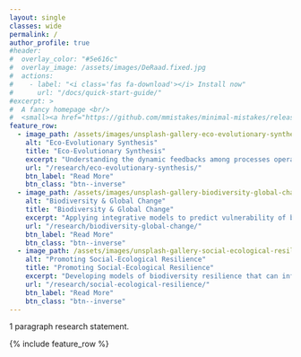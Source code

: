 ```yaml
---
layout: single
classes: wide
permalink: /
author_profile: true
#header:
#  overlay_color: "#5e616c"
#  overlay_image: /assets/images/DeRaad.fixed.jpg
#  actions:
#    - label: "<i class='fas fa-download'></i> Install now"
#      url: "/docs/quick-start-guide/"
#excerpt: >
#  A fancy homepage <br/>
#  <small><a href="https://github.com/mmistakes/minimal-mistakes/releases/tag/4.17.1">Latest release v4.17.1</a></small>
feature_row:
  - image_path: /assets/images/unsplash-gallery-eco-evolutionary-synthesis.png
    alt: "Eco-Evolutionary Synthesis"
    title: "Eco-Evolutionary Synthesis"
    excerpt: "Understanding the dynamic feedbacks among processes operating on ecological and evolutionary timescales to predict community genetic structure and genetic health."
    url: "/research/eco-evolutionary-synthesis/"
    btn_label: "Read More"
    btn_class: "btn--inverse"
  - image_path: /assets/images/unsplash-gallery-biodiversity-global-change2.png
    alt: "Biodiversity & Global Change"
    title: "Biodiversity & Global Change"
    excerpt: "Applying integrative models to predict vulnerability of biodiversity under climate change."
    url: "/research/biodiversity-global-change/"
    btn_label: "Read More"
    btn_class: "btn--inverse"
  - image_path: /assets/images/unsplash-gallery-social-ecological-resilience.png
    alt: "Promoting Social-Ecological Resilience"
    title: "Promoting Social-Ecological Resilience"
    excerpt: "Developing models of biodiversity resilience that can inform community-relevant solutions to the biodiversity crisis."
    url: "/research/social-ecological-resilience/"
    btn_label: "Read More"
    btn_class: "btn--inverse"
---
```


1 paragraph research statement.

{% include feature_row %}
